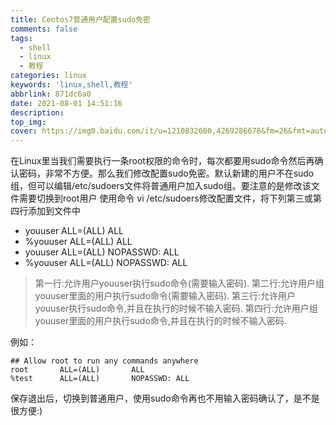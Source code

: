 ```yaml
---
title: Centos7普通用户配置sudo免密
comments: false
tags:
  - shell
  - linux
  - 教程
categories: linux
keywords: 'linux,shell,教程'
abbrlink: 871dc6a0
date: 2021-08-01 14:51:16
description:
top_img:
cover: https://img0.baidu.com/it/u=1210832600,4269286676&fm=26&fmt=auto&gp=0.jpg
---
```


在Linux里当我们需要执行一条root权限的命令时，每次都要用sudo命令然后再确认密码，非常不方便。那么我们修改配置sudo免密。默认新建的用户不在sudo组，但可以编辑/etc/sudoers文件将普通用户加入sudo组。要注意的是修改该文件需要切换到root用户
使用命令 vi /etc/sudoers修改配置文件，将下列第三或第四行添加到文件中
- youuser ALL=(ALL) ALL
- %youuser ALL=(ALL) ALL
- youuser ALL=(ALL) NOPASSWD: ALL
- %youuser ALL=(ALL) NOPASSWD: ALL

>第一行:允许用户youuser执行sudo命令(需要输入密码).
第二行:允许用户组youuser里面的用户执行sudo命令(需要输入密码).
第三行:允许用户youuser执行sudo命令,并且在执行的时候不输入密码.
第四行:允许用户组youuser里面的用户执行sudo命令,并且在执行的时候不输入密码.

例如：

```
## Allow root to run any commands anywhere
root       ALL=(ALL)       ALL
%test      ALL=(ALL)       NOPASSWD: ALL

```
保存退出后，切换到普通用户，使用sudo命令再也不用输入密码确认了，是不是很方便:)

